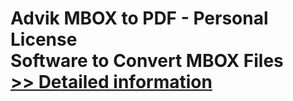 # Advik MBOX to PDF - Personal License<br />Software to Convert MBOX Files<br />[>> Detailed information](https://secure.shareit.com/shareit/product.html?productid=300804985&affiliateid=200057808)